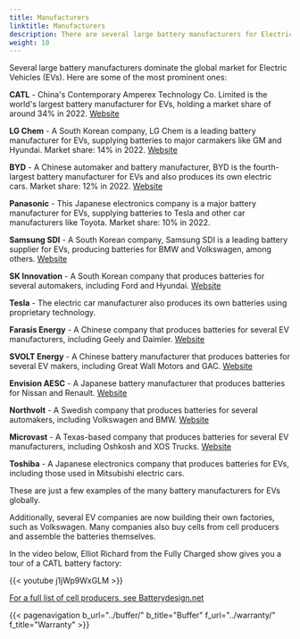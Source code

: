 ```yaml
---
title: Manufacturers
linktitle: Manufacturers
description: There are several large battery manufacturers for Electric Vehicles (EVs) globally.
weight: 10
---
```

<!-- markdownlint-disable MD033 -->

Several large battery manufacturers dominate the global market for Electric Vehicles (EVs). Here are some of the most prominent ones:

**CATL** - China's Contemporary Amperex Technology Co. Limited is the world's largest battery manufacturer for EVs, holding a market share of around 34% in 2022. [Website](https://www.catl.com/en/)

**LG Chem** - A South Korean company, LG Chem is a leading battery manufacturer for EVs, supplying batteries to major carmakers like GM and Hyundai. Market share: 14% in 2022. [Website](https://www.lgchem.com/)

**BYD** - A Chinese automaker and battery manufacturer, BYD is the fourth-largest battery manufacturer for EVs and also produces its own electric cars. Market share: 12% in 2022. [Website](https://www.bydglobal.com/)

**Panasonic** - This Japanese electronics company is a major battery manufacturer for EVs, supplying batteries to Tesla and other car manufacturers like Toyota. Market share: 10% in 2022.

**Samsung SDI** - A South Korean company, Samsung SDI is a leading battery supplier for EVs, producing batteries for BMW and Volkswagen, among others. [Website](https://www.samsungsdi.com/)

**SK Innovation** - A South Korean company that produces batteries for several automakers, including Ford and Hyundai. [Website](https://www.skinnovation.com/)

**Tesla** - The electric car manufacturer also produces its own batteries using proprietary technology.

**Farasis Energy** - A Chinese company that produces batteries for several EV manufacturers, including Geely and Daimler. [Website](https://www.farasis-energy.com/)

**SVOLT Energy** - A Chinese battery manufacturer that produces batteries for several EV makers, including Great Wall Motors and GAC. [Website](https://svolt-eu.com/)

**Envision AESC** - A Japanese battery manufacturer that produces batteries for Nissan and Renault. [Website](https://www.envision-aesc.com/en/)

**Northvolt** - A Swedish company that produces batteries for several automakers, including Volkswagen and BMW. [Website](https://northvolt.com/)

**Microvast** - A Texas-based company that produces batteries for several EV manufacturers, including Oshkosh and XOS Trucks. [Website](https://microvast.com/)

**Toshiba** - A Japanese electronics company that produces batteries for EVs, including those used in Mitsubishi electric cars.

These are just a few examples of the many battery manufacturers for EVs globally.

Additionally, several EV companies are now building their own factories, such as Volkswagen. Many companies also buy cells from cell producers and assemble the batteries themselves.

In the video below, Elliot Richard from the Fully Charged show gives you a tour of a CATL battery factory:

{{< youtube j1jWp9WxGLM >}}

[For a full list of cell producers, see Batterydesign.net](https://www.batterydesign.net/battery-cell/cell-manufacturers/)

{{< pagenavigation b_url="../buffer/" b_title="Buffer" f_url="../warranty/" f_title="Warranty" >}}